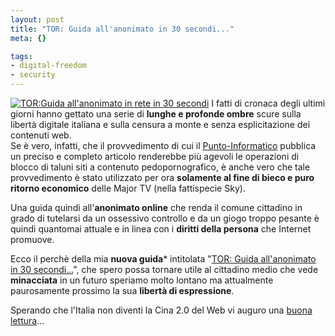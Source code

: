 ```yaml
--- 
layout: post
title: "TOR: Guida all'anonimato in 30 secondi..."
meta: {}

tags: 
- digital-freedom
- security
---
```

[![TOR:Guida all'anonimato in rete in 30 secondi](http://www.lastknight.com/download/tor_banner.png)](http://www.lastknight.com/tor/)
I fatti di cronaca degli ultimi giorni hanno gettato una serie di **lunghe e profonde ombre** scure sulla libertà digitale italiana e sulla censura a monte e senza esplicitazione dei contenuti web.  
Se è vero, infatti, che il provvedimento di cui il [Punto-Informatico](http://punto-informatico.it/p.asp?i=57671&r=PI) pubblica un preciso e completo articolo renderebbe più agevoli le operazioni di blocco di taluni siti a contenuto pedopornografico, è anche vero che tale provvedimento è stato utilizzato per ora **solamente al fine di bieco e puro ritorno economico** delle Major TV (nella fattispecie Sky).  

Una guida quindi all'**anonimato online** che renda il comune cittadino in grado di tutelarsi da un ossessivo controllo e da un giogo troppo pesante è quindi quantomai attuale e in linea con i **diritti della persona** che Internet promuove.  

Ecco il perchè della mia **nuova guida*** intitolata "[TOR: Guida all'anonimato in 30 secondi...](http://www.lastknight.com/tor/)", che spero possa tornare utile al cittadino medio che vede **minacciata** in un futuro speriamo molto lontano ma attualmente paurosamente prossimo la sua **libertà di espressione**.  

Sperando che l'Italia non diventi la Cina 2.0 del Web vi auguro una [buona lettura](http://www.lastknight.com/tor/)... 
